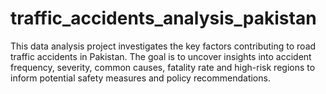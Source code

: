# traffic_accidents_analysis_pakistan
This data analysis project investigates the key factors contributing to road traffic accidents in Pakistan. The goal is to uncover insights into accident frequency, severity, common causes, fatality rate and high-risk regions to inform potential safety measures and policy recommendations.
